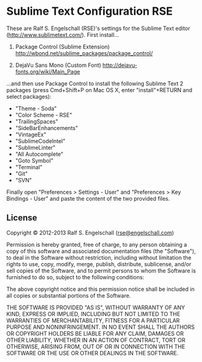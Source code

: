 
Sublime Text Configuration RSE
==============================

These are Ralf S. Engelschall (RSE)'s settings for the Sublime Text
editor (http://www.sublimetext.com/). First install...
 
1. Package Control (Sublime Extension)
   http://wbond.net/sublime_packages/package_control/

2. DejaVu Sans Mono (Custom Font)
   http://dejavu-fonts.org/wiki/Main_Page

...and then use Package Control to install the following Sublime Text
2 packages (press Cmd+Shift+P on Mac OS X, enter "install"+RETURN and
select packages):

- "Theme - Soda"
- "Color Scheme - RSE"
- "TrailingSpaces"
- "SideBarEnhancements"
- "VintageEx"
- "SublimeCodeIntel"
- "SublimeLinter"
- "All Autocomplete"
- "Goto Symbol"
- "Terminal"
- "Git"
- "SVN"

Finally open "Preferences > Settings - User" and "Preferences > Key
Bindings - User" and paste the content of the two provided files.

License
-------

Copyright &copy; 2012-2013 Ralf S. Engelschall (rse@engelschall.com)

Permission is hereby granted, free of charge, to any person obtaining
a copy of this software and associated documentation files (the
"Software"), to deal in the Software without restriction, including
without limitation the rights to use, copy, modify, merge, publish,
distribute, sublicense, and/or sell copies of the Software, and to
permit persons to whom the Software is furnished to do so, subject to
the following conditions:

The above copyright notice and this permission notice shall be included
in all copies or substantial portions of the Software.

THE SOFTWARE IS PROVIDED "AS IS", WITHOUT WARRANTY OF ANY KIND,
EXPRESS OR IMPLIED, INCLUDING BUT NOT LIMITED TO THE WARRANTIES OF
MERCHANTABILITY, FITNESS FOR A PARTICULAR PURPOSE AND NONINFRINGEMENT.
IN NO EVENT SHALL THE AUTHORS OR COPYRIGHT HOLDERS BE LIABLE FOR ANY
CLAIM, DAMAGES OR OTHER LIABILITY, WHETHER IN AN ACTION OF CONTRACT,
TORT OR OTHERWISE, ARISING FROM, OUT OF OR IN CONNECTION WITH THE
SOFTWARE OR THE USE OR OTHER DEALINGS IN THE SOFTWARE.

